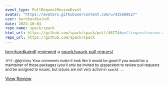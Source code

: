 ```yaml
---
event_type: PullRequestReviewEvent
avatar: "https://avatars.githubusercontent.com/u/43588962?"
user: bernhardkaindl
date: 2024-10-04
repo_name: spack/spack
html_url: https://github.com/spack/spack/pull/46774#pullrequestreview-2349375739
repo_url: https://github.com/spack/spack
---
```


<a href='https://github.com/bernhardkaindl' target='_blank'>bernhardkaindl</a> <a href='https://github.com/spack/spack/pull/46774#pullrequestreview-2349375739' target='_blank'>reviewed</a> a <a href='https://github.com/spack/spack/pull/46774' target='_blank'>spack/spack pull request</a>

<small>`JFYI`: @kjrstory Your comments make it look like it would be good if you would be a maintainer of those packages (you'll only be invited by @spackbot to review pull requests and be assigned to issues, but issues are not very active in `spack`)....</small>

<a href='https://github.com/spack/spack/pull/46774#pullrequestreview-2349375739' target='_blank'>View Review</a>
